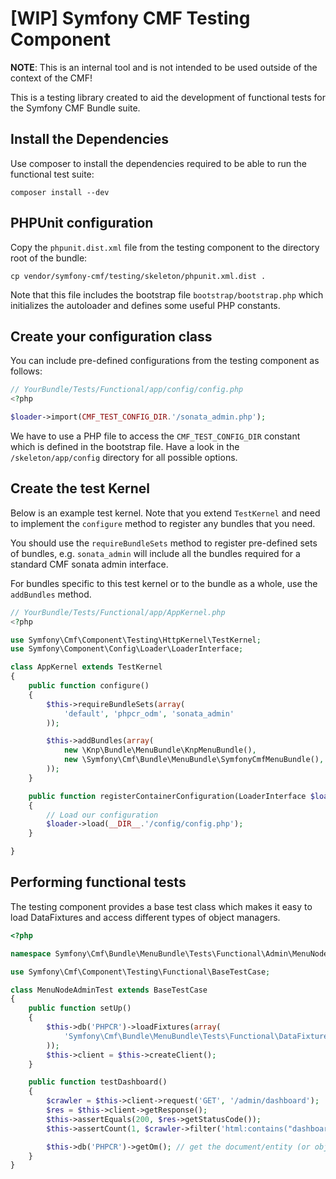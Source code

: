 [WIP] Symfony CMF Testing Component
===================================

**NOTE**: This is an internal tool and is not intended to be used outside of
the context of the CMF!

This is a testing library created to aid the development of functional tests
for the Symfony CMF Bundle suite.

Install the Dependencies
------------------------

Use composer to install the dependencies required to be able to run the
functional test suite:

````
composer install --dev
````

PHPUnit configuration
---------------------

Copy the `phpunit.dist.xml` file from the testing component to the directory
root of the bundle:

````
cp vendor/symfony-cmf/testing/skeleton/phpunit.xml.dist .
````

Note that this file includes the bootstrap file `bootstrap/bootstrap.php`
which initializes the autoloader and defines some useful PHP constants.

Create your configuration class
-------------------------------

You can include pre-defined configurations from the testing component as
follows:

````php
// YourBundle/Tests/Functional/app/config/config.php
<?php

$loader->import(CMF_TEST_CONFIG_DIR.'/sonata_admin.php');
````

We have to use a PHP file to access the `CMF_TEST_CONFIG_DIR` constant
which is defined in the bootstrap file. Have a look in the 
`/skeleton/app/config` directory for all possible options.

Create the test Kernel
----------------------

Below is an example test kernel. Note that you extend `TestKernel` and need to
implement the `configure` method to register any bundles that you need.

You should use the `requireBundleSets` method to register pre-defined sets of
bundles, e.g. `sonata_admin` will include all the bundles required for a
standard CMF sonata admin interface.

For bundles specific to this test kernel or to the bundle as a whole, use the
`addBundles` method.

````php
// YourBundle/Tests/Functional/app/AppKernel.php
<?php

use Symfony\Cmf\Component\Testing\HttpKernel\TestKernel;
use Symfony\Component\Config\Loader\LoaderInterface;

class AppKernel extends TestKernel
{
    public function configure()
    {
        $this->requireBundleSets(array(
            'default', 'phpcr_odm', 'sonata_admin'
        ));

        $this->addBundles(array(
            new \Knp\Bundle\MenuBundle\KnpMenuBundle(),
            new \Symfony\Cmf\Bundle\MenuBundle\SymfonyCmfMenuBundle(),
        ));
    }

    public function registerContainerConfiguration(LoaderInterface $loader)
    {
        // Load our configuration
        $loader->load(__DIR__.'/config/config.php');
    }

}
````

Performing functional tests
---------------------------

The testing component provides a base test class which makes it easy
to load DataFixtures and access different types of object managers.


````php
<?php

namespace Symfony\Cmf\Bundle\MenuBundle\Tests\Functional\Admin\MenuNodeAdminTest;

use Symfony\Cmf\Component\Testing\Functional\BaseTestCase;

class MenuNodeAdminTest extends BaseTestCase
{
    public function setUp()
    {
        $this->db('PHPCR')->loadFixtures(array(
            'Symfony\Cmf\Bundle\MenuBundle\Tests\Functional\DataFixtures\PHPCR\LoadMenuData',
        ));
        $this->client = $this->createClient();
    }

    public function testDashboard()
    {
        $crawler = $this->client->request('GET', '/admin/dashboard');
        $res = $this->client->getResponse();
        $this->assertEquals(200, $res->getStatusCode());
        $this->assertCount(1, $crawler->filter('html:contains("dashboard.label_menu_node")'));

        $this->db('PHPCR')->getOm(); // get the document/entity (or object) manager
    }
}
````
